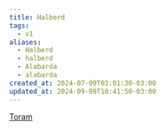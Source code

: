 ```yaml
---
title: Halberd
tags:
  - v1
aliases:
  - Halberd
  - halberd
  - Alabarda
  - alabarda
created_at: 2024-07-09T03:01:30-03:00
updated_at: 2024-09-09T10:41:50-03:00
---
```


[Toram](../../../../atomos/2024/07/26/Toram.md)
